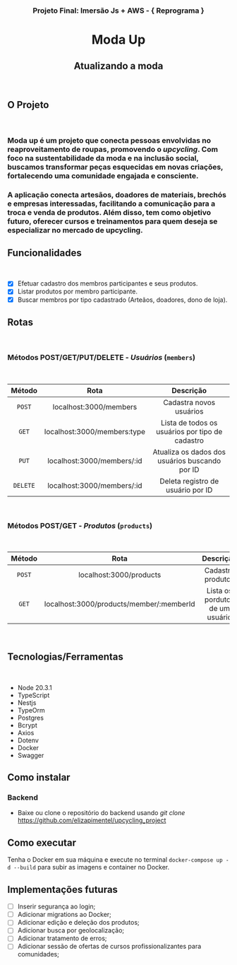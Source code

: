 ### <div align="center"> **Projeto Final: Imersão Js + AWS - { Reprograma }** </div>

# <div align="center"> Moda Up
## <div align="center"> Atualizando a moda


<br>

## **O Projeto** 

<br>

<p align="justify">

<p align="justify">  

### **Moda up** é um projeto que conecta pessoas envolvidas no reaproveitamento de roupas, promovendo o _upcycling_. Com foco na sustentabilidade da moda e na inclusão social, buscamos transformar peças esquecidas em novas criações, fortalecendo uma comunidade engajada e consciente.

</p>

<p align="justify">  

### A aplicação conecta artesãos, doadores de materiais, brechós e empresas interessadas, facilitando a comunicação para a troca e venda de produtos. Além disso, tem como objetivo futuro, oferecer cursos e treinamentos para quem deseja se especializar no mercado de upcycling.

</p>


## **Funcionalidades** 
<br>

- [x] Efetuar cadastro dos membros participantes e seus produtos.
- [x] Listar produtos por membro participante.
- [x] Buscar membros por tipo cadastrado (Arteãos, doadores, dono de loja).

##  **Rotas** 
<br>

### Métodos POST/GET/PUT/DELETE - *Usuários* (`members`)
<br>

<div align = "center">

|  Método  |                  Rota                       |                     Descrição                                |
| :------: | :-------------------------------------:     | :-------------------------------------------------------:    |
|  `POST`  | localhost:3000/members                 |    Cadastra novos usuários                  |
|  `GET`   | localhost:3000/members:type                    |    Lista de todos os usuários por tipo de cadastro                       |                             |
|   `PUT`  |  localhost:3000/members/:id        |       Atualiza os dados dos usuários buscando por ID                  |             |
| `DELETE` |  localhost:3000/members/:id      |                      Deleta registro de usuário por ID          |

</div>
<br>

### Métodos POST/GET - *Produtos* (`products`)
<br>

<div align = "center">

|  Método  |                  Rota                       |                     Descrição                                |
| :------: | :-------------------------------------:     | :-------------------------------------------------------:    |
|  `POST`  | localhost:3000/products                 |    Cadastra produtos                  |
|  `GET`   | localhost:3000/products/member/:memberId                    |    Lista os pordutos de um usuário                        |


</div>
<br>

## **Tecnologias/Ferramentas** 
<br>

- Node 20.3.1
- TypeScript
- Nestjs
- TypeOrm
- Postgres
- Bcrypt
- Axios
- Dotenv
- Docker
- Swagger

## **Como instalar**

### Backend

- Baixe ou clone o repositório do backend usando *git clone* https://github.com/elizapimentel/upcycling_project


## Como executar

Tenha o Docker em sua máquina e execute no terminal `docker-compose up -d --build` para subir as imagens e container no Docker.

## **Implementações futuras** 

- [ ] Inserir segurança ao login;
- [ ] Adicionar migrations ao Docker;
- [ ] Adicionar edição e deleção dos produtos;
- [ ] Adicionar busca por geolocalização;
- [ ] Adicionar tratamento de erros;
- [ ] Adicionar sessão de ofertas de cursos profissionalizantes para comunidades;
